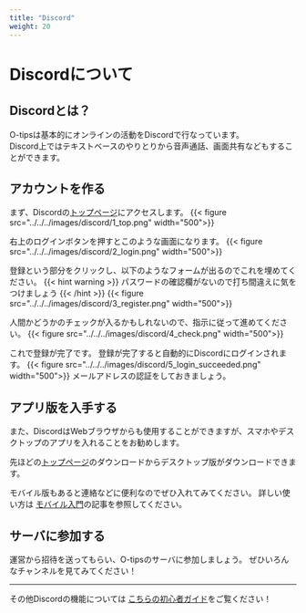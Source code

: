 ```yaml
---
title: "Discord"
weight: 20
---
```


# Discordについて

## Discordとは？
O-tipsは基本的にオンラインの活動をDiscordで行なっています。  
Discord上ではテキストベースのやりとりから音声通話、画面共有などもすることができます。

## アカウントを作る

まず、Discordの[トップページ](https://discord.com/)にアクセスします。
{{< figure src="../../../images/discord/1_top.png" width="500">}}

右上のログインボタンを押すとこのような画面になります。
{{< figure src="../../../images/discord/2_login.png" width="500">}}

登録という部分をクリックし、以下のようなフォームが出るのでこれを埋めてください。
{{< hint warning >}}
パスワードの確認欄がないので打ち間違えに気をつけましょう
{{< /hint >}}
{{< figure src="../../../images/discord/3_register.png" width="500">}}

人間かどうかのチェックが入るかもしれないので、指示に従って進めてください。
{{< figure src="../../../images/discord/4_check.png" width="500">}}

これで登録が完了です。
登録が完了すると自動的にDiscordにログインされます。
{{< figure src="../../../images/discord/5_login_succeeded.png" width="500">}}
メールアドレスの認証をしておきましょう。

## アプリ版を入手する

また、DiscordはWebブラウザからも使用することができますが、スマホやデスクトップのアプリを入れることをお勧めします。

先ほどの[トップページ](https://discord.com/)のダウンロードからデスクトップ版がダウンロードできます。

モバイル版もあると連絡などに便利なのでぜひ入れてみてください。
詳しい使い方は
[モバイル入門](https://support.discord.com/hc/ja/articles/360046618751-%E3%83%A2%E3%83%90%E3%82%A4%E3%83%AB%E5%85%A5%E9%96%80)の記事を参照してください。

## サーバに参加する
運営から招待を送ってもらい、O-tipsのサーバに参加しましょう。
ぜひいろんなチャンネルを見てみてください！

--- 

その他Discordの機能については [こちらの初心者ガイド](https://support.discord.com/hc/ja/articles/360045138571-Discord-%E5%88%9D%E5%BF%83%E8%80%85%E3%82%AC%E3%82%A4%E3%83%89)をご覧ください！